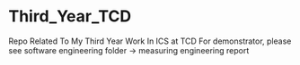 # Third_Year_TCD
Repo Related To My Third Year Work In ICS at TCD 
For demonstrator, please see software engineering folder -> measuring engineering report
